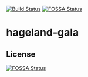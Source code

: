 [![Build Status](https://travis-ci.org/croes/hageland-gala.svg?branch=master)](https://travis-ci.org/croes/hageland-gala)
[![FOSSA Status](https://app.fossa.io/api/projects/git%2Bgithub.com%2Fcroes%2Fhageland-gala.svg?type=shield)](https://app.fossa.io/projects/git%2Bgithub.com%2Fcroes%2Fhageland-gala?ref=badge_shield)

# hageland-gala 


## License
[![FOSSA Status](https://app.fossa.io/api/projects/git%2Bgithub.com%2Fcroes%2Fhageland-gala.svg?type=large)](https://app.fossa.io/projects/git%2Bgithub.com%2Fcroes%2Fhageland-gala?ref=badge_large)